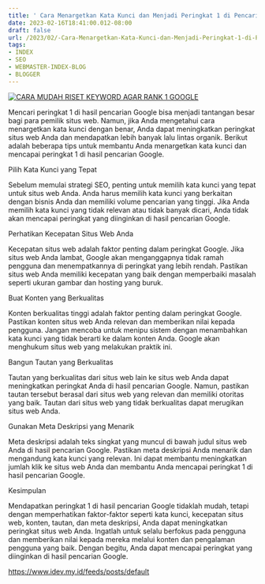 ```yaml
---
title: ' Cara Menargetkan Kata Kunci dan Menjadi Peringkat 1 di Pencarian Google'
date: 2023-02-16T18:41:00.012-08:00
draft: false
url: /2023/02/-Cara-Menargetkan-Kata-Kunci-dan-Menjadi-Peringkat-1-di-Pencarian-Google.html
tags: 
- INDEX
- SEO
- WEBMASTER-INDEX-BLOG
- BLOGGER
---
```


[![CARA MUDAH RISET KEYWORD AGAR RANK 1 GOOGLE](https://blogger.googleusercontent.com/img/b/R29vZ2xl/AVvXsEgFLH1OAW1jx3I7P1MQY7EmnYXUpmZ1TquTi9DfSSJEJGZG501v4cItVP1WaOQlvwRn7nogaIHAI83apBS22s1gxzvfxGKyhZJ_jT--lYhoSgcEYBAjhPyq3OFDRmnibTsmdgLMYkD9a5HhaMT-5hFtHNaepLOYIAWB1fKYq4DQJTzI0MjCJNmoWvv8kQ/w640-h336/CARA%20MUDAH%20RISET%20KEYWORD%20AGAR%20RANK%201%20GOOGLE.webp)](https://blogger.googleusercontent.com/img/b/R29vZ2xl/AVvXsEgFLH1OAW1jx3I7P1MQY7EmnYXUpmZ1TquTi9DfSSJEJGZG501v4cItVP1WaOQlvwRn7nogaIHAI83apBS22s1gxzvfxGKyhZJ_jT--lYhoSgcEYBAjhPyq3OFDRmnibTsmdgLMYkD9a5HhaMT-5hFtHNaepLOYIAWB1fKYq4DQJTzI0MjCJNmoWvv8kQ/s1200/CARA%20MUDAH%20RISET%20KEYWORD%20AGAR%20RANK%201%20GOOGLE.webp)

  
Mencari peringkat 1 di hasil pencarian Google bisa menjadi tantangan besar bagi para pemilik situs web. Namun, jika Anda mengetahui cara menargetkan kata kunci dengan benar, Anda dapat meningkatkan peringkat situs web Anda dan mendapatkan lebih banyak lalu lintas organik. Berikut adalah beberapa tips untuk membantu Anda menargetkan kata kunci dan mencapai peringkat 1 di hasil pencarian Google.

  

Pilih Kata Kunci yang Tepat

Sebelum memulai strategi SEO, penting untuk memilih kata kunci yang tepat untuk situs web Anda. Anda harus memilih kata kunci yang berkaitan dengan bisnis Anda dan memiliki volume pencarian yang tinggi. Jika Anda memilih kata kunci yang tidak relevan atau tidak banyak dicari, Anda tidak akan mencapai peringkat yang diinginkan di hasil pencarian Google.

  

Perhatikan Kecepatan Situs Web Anda

Kecepatan situs web adalah faktor penting dalam peringkat Google. Jika situs web Anda lambat, Google akan menganggapnya tidak ramah pengguna dan menempatkannya di peringkat yang lebih rendah. Pastikan situs web Anda memiliki kecepatan yang baik dengan memperbaiki masalah seperti ukuran gambar dan hosting yang buruk.

  

Buat Konten yang Berkualitas

Konten berkualitas tinggi adalah faktor penting dalam peringkat Google. Pastikan konten situs web Anda relevan dan memberikan nilai kepada pengguna. Jangan mencoba untuk menipu sistem dengan menambahkan kata kunci yang tidak berarti ke dalam konten Anda. Google akan menghukum situs web yang melakukan praktik ini.

  

Bangun Tautan yang Berkualitas

Tautan yang berkualitas dari situs web lain ke situs web Anda dapat meningkatkan peringkat Anda di hasil pencarian Google. Namun, pastikan tautan tersebut berasal dari situs web yang relevan dan memiliki otoritas yang baik. Tautan dari situs web yang tidak berkualitas dapat merugikan situs web Anda.

  

Gunakan Meta Deskripsi yang Menarik

Meta deskripsi adalah teks singkat yang muncul di bawah judul situs web Anda di hasil pencarian Google. Pastikan meta deskripsi Anda menarik dan mengandung kata kunci yang relevan. Ini dapat membantu meningkatkan jumlah klik ke situs web Anda dan membantu Anda mencapai peringkat 1 di hasil pencarian Google.

  

Kesimpulan

Mendapatkan peringkat 1 di hasil pencarian Google tidaklah mudah, tetapi dengan memperhatikan faktor-faktor seperti kata kunci, kecepatan situs web, konten, tautan, dan meta deskripsi, Anda dapat meningkatkan peringkat situs web Anda. Ingatlah untuk selalu berfokus pada pengguna dan memberikan nilai kepada mereka melalui konten dan pengalaman pengguna yang baik. Dengan begitu, Anda dapat mencapai peringkat yang diinginkan di hasil pencarian Google.

https://www.idev.my.id/feeds/posts/default
